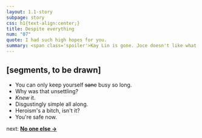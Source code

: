 ```yaml
---
layout: 1.1-story
subpage: story
css: h1{text-align:center;}
title: Despite everything
num: "07"
quote: I had such high hopes for you.
summary: <span class='spoiler'>Kay Lin is gone. Joce doesn't like what she finds.</span>
---
```

## [segments, to be drawn]
- You can only keep yourself ~~sane~~ busy so long.
- Why was that unsettling?
- *Knew* it.
- <span class="spoiler">Disgustingly simple all along.</span> <!--KL confessional-->
- <span class="spoiler">Heroism's a bitch, isn't it?</span>
- <span class="spoiler">You're safe now.</span>

<p class="next">next: <b><a href="{%include url.html%}/story/08">No one else →</a></b></p>